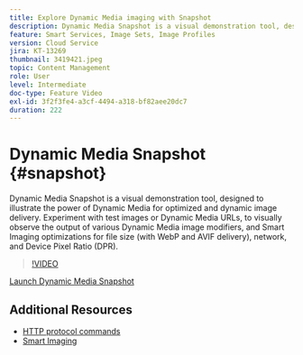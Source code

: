 ```yaml
---
title: Explore Dynamic Media imaging with Snapshot
description: Dynamic Media Snapshot is a visual demonstration tool, designed to illustrate the power of Dynamic Media for optimized and dynamic image delivery.
feature: Smart Services, Image Sets, Image Profiles
version: Cloud Service
jira: KT-13269
thumbnail: 3419421.jpeg
topic: Content Management
role: User
level: Intermediate
doc-type: Feature Video
exl-id: 3f2f3fe4-a3cf-4494-a318-bf82aee20dc7
duration: 222
---
```

# Dynamic Media Snapshot {#snapshot}

Dynamic Media Snapshot is a visual demonstration tool, designed to illustrate the power of Dynamic Media for optimized and dynamic image delivery. Experiment with test images or Dynamic Media URLs, to visually observe the output of various Dynamic Media image modifiers, and Smart Imaging optimizations for file size (with WebP and AVIF delivery), network, and Device Pixel Ratio (DPR).

>[!VIDEO](https://video.tv.adobe.com/v/3419421/?learn=on)

<a href="https://snapshot.scene7.com/" class="spectrum-Button spectrum-Button--primary spectrum-Button--sizeM">
  <span class="spectrum-Button-label has-no-wrap has-text-weight-bold">Launch Dynamic Media Snapshot</span>
</a>

## Additional Resources

* [HTTP protocol commands](https://experienceleague.adobe.com/docs/dynamic-media-developer-resources/image-serving-api/image-serving-api/http-protocol-reference/command-reference/c-command-reference.html)
* [Smart Imaging](https://experienceleague.adobe.com/docs/experience-manager-cloud-service/content/assets/dynamicmedia/imaging-faq.html)
